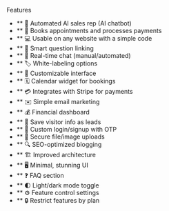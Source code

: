 Features

- ** 🤖 Automated AI sales rep (AI chatbot)
- ** 📅 Books appointments and processes payments
- ** 💻 Usable on any website with a simple code
- ** 🧠 Smart question linking
- ** 💬 Real-time chat (manual/automated)
- ** 🏷️ White-labeling options
- ** 🎨 Customizable interface
- ** 🗓️ Calendar widget for bookings
- ** 💳 Integrates with Stripe for payments
- ** ✉️ Simple email marketing
- ** 💰 Financial dashboard
- ** 💾 Save visitor info as leads
- ** 🔐 Custom login/signup with OTP
- ** 📲 Secure file/image uploads
- ** 🔍 SEO-optimized blogging
- ** 🏗️ Improved architecture
- ** 🖥️ Minimal, stunning UI
- ** ❓ FAQ section
- ** 🌓 Light/dark mode toggle
- ** ⚙️ Feature control settings
- ** 🔒 Restrict features by plan

